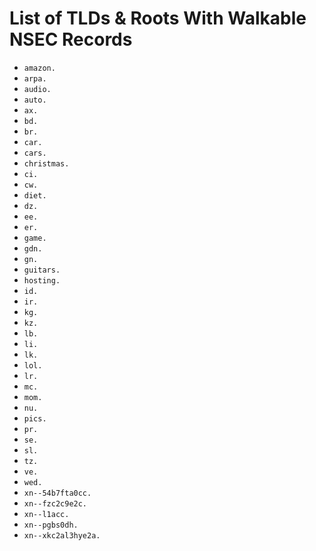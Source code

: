 # List of TLDs & Roots With Walkable NSEC Records

* `amazon.`
* `arpa.`
* `audio.`
* `auto.`
* `ax.`
* `bd.`
* `br.`
* `car.`
* `cars.`
* `christmas.`
* `ci.`
* `cw.`
* `diet.`
* `dz.`
* `ee.`
* `er.`
* `game.`
* `gdn.`
* `gn.`
* `guitars.`
* `hosting.`
* `id.`
* `ir.`
* `kg.`
* `kz.`
* `lb.`
* `li.`
* `lk.`
* `lol.`
* `lr.`
* `mc.`
* `mom.`
* `nu.`
* `pics.`
* `pr.`
* `se.`
* `sl.`
* `tz.`
* `ve.`
* `wed.`
* `xn--54b7fta0cc.`
* `xn--fzc2c9e2c.`
* `xn--l1acc.`
* `xn--pgbs0dh.`
* `xn--xkc2al3hye2a.`
